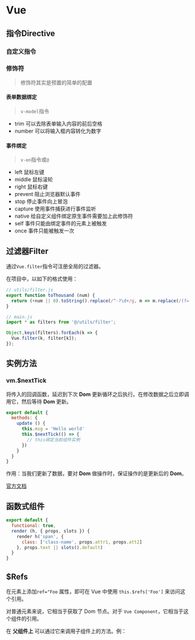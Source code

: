 # Vue

## 指令Directive

### 自定义指令

### 修饰符

> 修饰符其实是预置的简单的配置

#### 表单数据绑定

> `v-model`指令

- trim 可以去除表单输入内容的前后空格
- number 可以将输入框内容转化为数字

#### 事件绑定

> `v-on`指令或`@`

- left 鼠标左键
- middle 鼠标滚轮
- right 鼠标右键
- prevent 阻止浏览器默认事件
- stop 停止事件向上冒泡
- capture 使用事件捕获进行事件监听
- native 给自定义组件绑定原生事件需要加上此修饰符
- self 事件只能由绑定事件的元素上被触发
- once 事件只能被触发一次

## 过滤器Filter

通过`Vue.filter`指令可注册全局的过滤器。

在项目中，以如下的格式使用：

``` js
// utils/filter.js
export function toThousand (num) {
  return (+num || 0).toString().replace(/^-?\d+/g, m => m.replace(/(?=(?!\b)(\d{3})+$)/g, ','));
}
```

``` js
// main.js
import * as filters from '@/utils/filter';

Object,keys(filters).forEach(k => {
  Vue.filter(k, filter[k]);
});
```

## 实例方法

### vm.$nextTick

将传入的回调函数，延迟到下次 **Dom** 更新循环之后执行。在修改数据之后立即调用它，然后等待 **Dom** 更新。

``` js
export default {
  methods: {
    update () {
      this.msg = 'Hello world'
      this.$nextTick(() => {
        // this绑定当前组件实例
      })
    }
  }
}
```

作用：当我们更新了数据，要对 **Dom** 做操作时，保证操作的是更新后的 **Dom**。

[官方文档](https://cn.vuejs.org/v2/api/#vm-nextTick)

## 函数式组件

``` js
export default {
  functional: true,
  render (h, { props, slots }) {
    render h('span', {
      class: ['class-name', props.attr1, props.att2]
    }, props.text || slots().default)
  } 
}
```

## $Refs

在元素上添加`ref="Foo` 属性，即可在 Vue 中使用 `this.$refs['Foo']` 来访问这个引用。

对普通元素来说，它相当于获取了 Dom 节点。对于 `Vue Component`，它相当于这个组件的引用。

在 **父组件上** 可以通过它来调用子组件上的方法。例：

``` js

```

